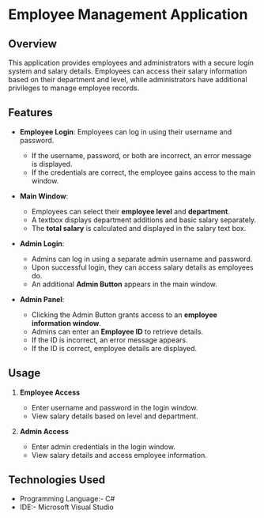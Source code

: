 # Employee Management Application

## Overview
This application provides employees and administrators with a secure login system and salary details.
Employees can access their salary information based on their department and level, 
while administrators have additional privileges to manage employee records.

## Features
- **Employee Login**: Employees can log in using their username and password.
  - If the username, password, or both are incorrect, an error message is displayed.
  - If the credentials are correct, the employee gains access to the main window.

- **Main Window**:
  - Employees can select their **employee level** and **department**.
  - A textbox displays department additions and basic salary separately.
  - The **total salary** is calculated and displayed in the salary text box.
  
- **Admin Login**:
  - Admins can log in using a separate admin username and password.
  - Upon successful login, they can access salary details as employees do.
  - An additional **Admin Button** appears in the main window.

- **Admin Panel**:
  - Clicking the Admin Button grants access to an **employee information window**.
  - Admins can enter an **Employee ID** to retrieve details.
  - If the ID is incorrect, an error message appears.
  - If the ID is correct, employee details are displayed.

## Usage
1. **Employee Access**
   - Enter username and password in the login window.
   - View salary details based on level and department.

2. **Admin Access**
   - Enter admin credentials in the login window.
   - View salary details and access employee information.

## Technologies Used
- Programming Language:- C#
- IDE:- Microsoft Visual Studio



